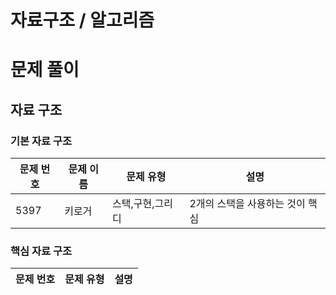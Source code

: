 # 자료구조 / 알고리즘

# 문제 풀이 

## 자료 구조

### 기본 자료 구조


| 문제 번호 | 문제 이름 | 문제 유형   | 설명 |
|-------|-------|---------|----|
| 5397  | 키로거   |스택,구현,그리디| 2개의 스택을 사용하는 것이 핵심|

### 핵심 자료 구조


|문제 번호|문제 유형|설명|
|---|----|---|